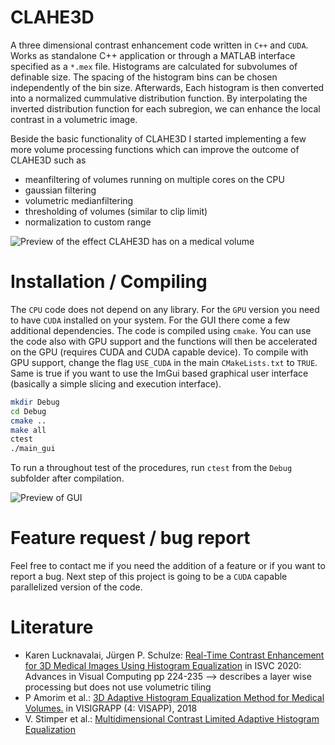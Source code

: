 # CLAHE3D

A three dimensional contrast enhancement code written in `C++` and `CUDA`. Works as standalone C++ application or through a MATLAB interface specified as a `*.mex` file. Histograms are calculated for subvolumes of definable size. The spacing of the histogram bins can be chosen independently of the bin size. Afterwards, Each histogram is then converted into a normalized cummulative distribution function. By interpolating the inverted distribution function for each subregion, we can enhance the local contrast in a volumetric image.

Beside the basic functionality of CLAHE3D I started implementing a few more volume processing functions which can improve the outcome of CLAHE3D such as

*  meanfiltering of volumes running on multiple cores on the CPU
*  gaussian filtering
*  volumetric medianfiltering
*  thresholding of volumes (similar to clip limit)
*  normalization to custom range 

![Preview of the effect CLAHE3D has on a medical volume](https://hofmannu.org/wp-content/uploads/2022/03/clahe3d-768x406.png)

# Installation / Compiling

The `CPU` code does not depend on any library. For the `GPU` version you need to have `CUDA` installed on your system. For the GUI there come a few additional dependencies. The code is compiled using `cmake`. You can use the code also with GPU support and the functions will then be accelerated on the GPU (requires CUDA and CUDA capable device). To compile with GPU support, change the flag `USE_CUDA` in the main `CMakeLists.txt` to `TRUE`. Same is true if you want to use the ImGui based graphical user interface (basically a simple slicing and execution interface).

```bash
mkdir Debug
cd Debug 
cmake ..
make all
ctest 
./main_gui
```

To run a throughout test of the procedures, run `ctest` from the `Debug` subfolder after compilation.

![Preview of GUI](https://hofmannu.org/wp-content/uploads/2022/03/Screenshot_2022-03-10_16-15-58-768x426.png)

# Feature request / bug report

Feel free to contact me if you need the addition of a feature or if you want to report a bug. Next step of this project is going to be a `CUDA` capable parallelized version of the code.


# Literature
*  Karen Lucknavalai, Jürgen P. Schulze: [Real-Time Contrast Enhancement for 3D Medical Images Using Histogram Equalization](https://link.springer.com/chapter/10.1007/978-3-030-64556-4_18) in ISVC 2020: Advances in Visual Computing pp 224-235 --> describes a layer wise processing but does not use volumetric tiling
*  P Amorim et al.: [3D Adaptive Histogram Equalization Method for Medical Volumes.](https://www.scitepress.org/Papers/2018/66153/66153.pdf) in VISIGRAPP (4: VISAPP), 2018
*  V. Stimper et al.: [Multidimensional Contrast Limited Adaptive Histogram Equalization](https://ieeexplore.ieee.org/abstract/document/8895993)
